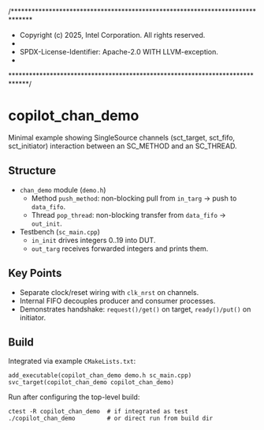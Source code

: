 /******************************************************************************
 * Copyright (c) 2025, Intel Corporation. All rights reserved.
 * 
 * SPDX-License-Identifier: Apache-2.0 WITH LLVM-exception.
 * 
 *****************************************************************************/

# copilot_chan_demo

Minimal example showing SingleSource channels (sct_target, sct_fifo, sct_initiator)
interaction between an SC_METHOD and an SC_THREAD.

## Structure
- `chan_demo` module (`demo.h`)
  - Method `push_method`: non-blocking pull from `in_targ` -> push to `data_fifo`.
  - Thread `pop_thread`: non-blocking transfer from `data_fifo` -> `out_init`.
- Testbench (`sc_main.cpp`)
  - `in_init` drives integers 0..19 into DUT.
  - `out_targ` receives forwarded integers and prints them.

## Key Points
- Separate clock/reset wiring with `clk_nrst` on channels.
- Internal FIFO decouples producer and consumer processes.
- Demonstrates handshake: `request()/get()` on target, `ready()/put()` on initiator.

## Build
Integrated via example `CMakeLists.txt`:
```
add_executable(copilot_chan_demo demo.h sc_main.cpp)
svc_target(copilot_chan_demo copilot_chan_demo)
```
Run after configuring the top-level build:
```
ctest -R copilot_chan_demo  # if integrated as test
./copilot_chan_demo         # or direct run from build dir
```
